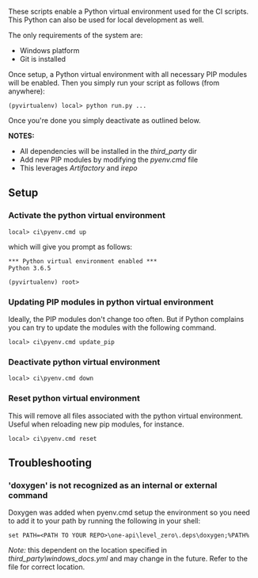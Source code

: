These scripts enable a Python virtual environment used for the CI scripts. This Python can also be used for local development as well.

The only requirements of the system are:
* Windows platform
* Git is installed

Once setup, a Python virtual environment with all necessary PIP modules will be enabled. Then you simply run your script as follows (from anywhere):

 ```
 (pyvirtualenv) local> python run.py ...
 ```

 Once you're done you simply deactivate as outlined below.

 **NOTES:**
 * All dependencies will be installed in the *third_party* dir
 * Add new PIP modules by modifying the *pyenv.cmd* file
 * This leverages *Artifactory* and *irepo*

## Setup

### Activate the python virtual environment

```
local> ci\pyenv.cmd up
```
which will give you prompt as follows:
```
*** Python virtual environment enabled ***
Python 3.6.5

(pyvirtualenv) root>
```

### Updating PIP modules in python virtual environment

Ideally, the PIP modules don't change too often. But if Python complains you can try to update the modules with the following command.

```
local> ci\pyenv.cmd update_pip
```

### Deactivate python virtual environment

```
local> ci\pyenv.cmd down
```

### Reset python virtual environment

This will remove all files associated with the python virtual environment. Useful when reloading new pip modules, for instance.

```
local> ci\pyenv.cmd reset
```

## Troubleshooting

### 'doxygen' is not recognized as an internal or external command

Doxygen was added when pyenv.cmd setup the environment so you need to add it to your path by running the following in your shell:

```console
set PATH=<PATH TO YOUR REPO>\one-api\level_zero\.deps\doxygen;%PATH%
```

*Note:* this dependent on the location specified in *third_party\windows_docs.yml* and may change in the future. Refer to the file for correct location.